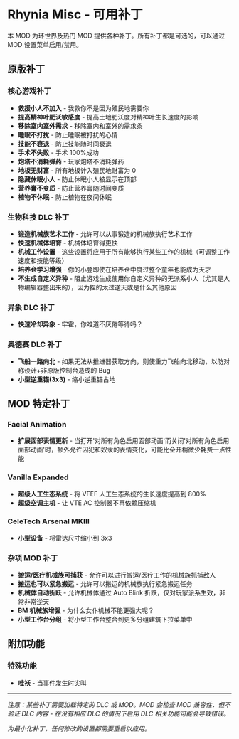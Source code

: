 # Rhynia Misc - 可用补丁

本 MOD 为环世界及热门 MOD 提供各种补丁。所有补丁都是可选的，可以通过 MOD 设置菜单启用/禁用。

## 原版补丁

### 核心游戏补丁

- **救援小人不加入** - 我救你不是因为殖民地需要你
- **提高精神叶肥沃敏感度** - 提高土地肥沃度对精神叶生长速度的影响
- **移除室内室外需求** - 移除室内和室外的需求条
- **睡眠不打扰** - 防止睡眠被打扰的心情
- **技能不衰退** - 防止技能随时间衰退
- **手术不失败** - 手术 100%成功
- **炮塔不消耗弹药** - 玩家炮塔不消耗弹药
- **地板无财富** - 所有地板计入殖民地财富为 0
- **隐藏休眠小人** - 防止休眠小人被显示在顶部
- **营养膏不变质** - 防止营养膏随时间变质
- **植物不休眠** - 防止植物在夜间休眠

### 生物科技 DLC 补丁

- **锻造机械族艺术工作** - 允许可以从事锻造的机械族执行艺术工作
- **快速机械体培育** - 机械体培育得更快
- **机械工作设置** - 这些设置将应用于所有能够执行某些工作的机械（可调整工作速度和技能等级）
- **培养仓学习增强** - 你的小登即使在培养仓中度过整个童年也能成为天才
- **不生成自定义异种** - 阻止游戏生成使用你自定义异种的无派系小人（尤其是人物编辑器整出来的），因为捏的太过逆天或是什么其他原因

### 异象 DLC 补丁

- **快速冷却异象** - 牢霍，你难道不厌倦等待吗？

### 奥德赛 DLC 补丁

- **飞船一路向北** - 如果无法从推进器获取方向，则使重力飞船向北移动，以防对称设计+非原版控制台造成的 Bug
- **小型逆重锚(3x3)** - 缩小逆重锚占地

## MOD 特定补丁

### Facial Animation

- **扩展面部表情更新** - 当打开'对所有角色启用面部动画'而关闭'对所有角色启用面部动画'时，额外允许囚犯和奴隶的表情变化，可能比全开稍微少耗费一点性能

### Vanilla Expanded

- **超级人工生态系统** - 将 VFEF 人工生态系统的生长速度提高到 800%
- **超级空调主机** - 让 VTE AC 控制器不再依赖压缩机

### CeleTech Arsenal MKIII

- **小型设备** - 将雷达尺寸缩小到 3x3

### 杂项 MOD 补丁

- **搬运/医疗机械族可捕获** - 允许可以进行搬运/医疗工作的机械族抓捕敌人
- **搬运也可以紧急搬运** - 允许可以搬运的机械族执行紧急搬运任务
- **机械体自动折跃** - 允许机械体通过 Auto Blink 折跃，仅对玩家派系生效，非常非常逆天
- **BM 机械族增强** - 为什么女仆机械不能更强大呢？
- **小型工作台分组** - 将小型工作台整合到更多分组建筑下拉菜单中

## 附加功能

### 特殊功能

- **哇袄** - 当事件发生时尖叫

---

_注意：某些补丁需要加载特定的 DLC 或 MOD。MOD 会检查 MOD 兼容性，但不验证 DLC 内容 - 在没有相应 DLC 的情况下启用 DLC 相关功能可能会导致错误。_

_为最小化补丁，任何修改的设置都需要重启以应用。_

